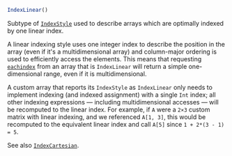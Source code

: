 ```julia
IndexLinear()
```

Subtype of [`IndexStyle`](@ref) used to describe arrays which are optimally indexed by one linear index.

A linear indexing style uses one integer index to describe the position in the array (even if it's a multidimensional array) and column-major ordering is used to efficiently access the elements. This means that requesting [`eachindex`](@ref) from an array that is `IndexLinear` will return a simple one-dimensional range, even if it is multidimensional.

A custom array that reports its `IndexStyle` as `IndexLinear` only needs to implement indexing (and indexed assignment) with a single `Int` index; all other indexing expressions — including multidimensional accesses — will be recomputed to the linear index.  For example, if `A` were a `2×3` custom matrix with linear indexing, and we referenced `A[1, 3]`, this would be recomputed to the equivalent linear index and call `A[5]` since `1 + 2*(3 - 1) = 5`.

See also [`IndexCartesian`](@ref).
